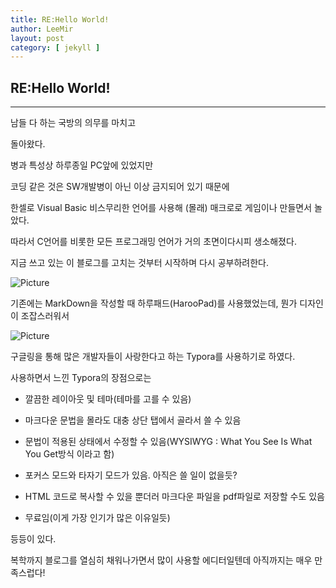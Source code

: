 ```yaml
---
title: RE:Hello World!
author: LeeMir
layout: post
category: [ jekyll ]
---
```

## RE:Hello World!
- - -

남들 다 하는 국방의 의무를 마치고

돌아왔다.



병과 특성상 하루종일 PC앞에 있었지만

코딩 같은 것은 SW개발병이 아닌 이상 금지되어 있기 때문에

한셀로 Visual Basic 비스무리한 언어를 사용해 (몰래) 매크로로 게임이나 만들면서 놀았다.



따라서 C언어를 비롯한 모든 프로그래밍 언어가 거의 초면이다시피 생소해졌다.

지금 쓰고 있는 이 블로그를 고치는 것부터 시작하며 다시 공부하려한다.



![Picture](https://encrypted-tbn0.gstatic.com/images?q=tbn:ANd9GcS2xHQoil72p9IapBU90VqyjH8CcBQWJ7dqJA&usqp=CAU)

기존에는 MarkDown을 작성할 때 하루패드(HarooPad)를 사용했었는데, 뭔가 디자인이 조잡스러워서 



![Picture](https://blog.kakaocdn.net/dn/c173RC/btqBvs7GCjW/Qrn0H4PdLGk9zTu7EYYWy0/img.png)

구글링을 통해 많은 개발자들이 사랑한다고 하는 Typora를 사용하기로 하였다.

사용하면서 느낀 Typora의 장점으로는

- 깔끔한 레이아웃 및 테마(테마를 고를 수 있음)
- 마크다운 문법을 몰라도 대충 상단 탭에서 골라서 쓸 수 있음

- 문법이 적용된 상태에서 수정할 수 있음(WYSIWYG : What You See Is What You Get방식 이라고 함)
- 포커스 모드와 타자기 모드가 있음. 아직은 쓸 일이 없을듯?

- HTML 코드로 복사할 수 있을 뿐더러 마크다운 파일을 pdf파일로 저장할 수도 있음

- 무료임(이게 가장 인기가 많은 이유일듯)

  

등등이 있다.

복학까지 블로그를 열심히 채워나가면서 많이 사용할 에디터일텐데 아직까지는 매우 만족스럽다!